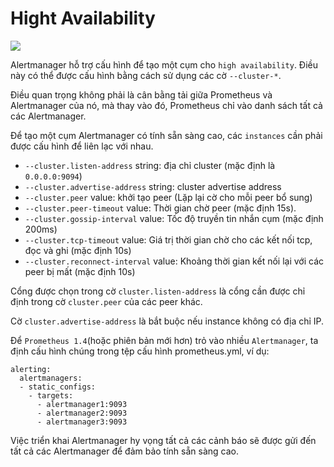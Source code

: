 # Hight Availability

![](https://user-images.githubusercontent.com/61723456/80203296-26398c00-8651-11ea-8c09-10e17a72ee6c.png)

Alertmanager hỗ trợ cấu hình để tạo một cụm cho `high availability`. Điều này có thể được cấu hình bằng cách sử dụng các cờ `--cluster-*`.

Điều quan trọng không phải là cân bằng tải giữa Prometheus và Alertmanager của nó, mà thay vào đó, Prometheus chỉ vào danh sách tất cả các Alertmanager.

Để tạo một cụm Alertmanager có tính sẵn sàng cao, các `instances` cần phải được cấu hình để liên lạc với nhau.
+ `--cluster.listen-address` string: địa chỉ cluster (mặc định là `0.0.0.0:9094`)
+ `--cluster.advertise-address` string: cluster advertise address
+ `--cluster.peer` value: khởi tạo peer (Lặp lại cờ cho mỗi peer bổ sung)
+ `--cluster.peer-timeout` value: Thời gian chờ peer (mặc định 15s).
+ `--cluster.gossip-interval` value: Tốc độ truyền tin nhắn cụm (mặc định 200ms)
+ `--cluster.tcp-timeout` value: Giá trị thời gian chờ cho các kết nối tcp, đọc và ghi (mặc định 10s)
+ `--cluster.reconnect-interval` value: Khoảng thời gian kết nối lại với các peer bị mất (mặc định 10s)

Cổng được chọn trong cờ `cluster.listen-address` là cổng cần được chỉ định trong cờ `cluster.peer` của các peer khác.

Cờ `cluster.advertise-address` là bắt buộc nếu instance không có địa chỉ IP.

Để `Prometheus 1.4`(hoặc phiên bản mới hơn) trỏ vào nhiều `Alertmanager`, ta định cấu hình chúng trong tệp cấu hình prometheus.yml, ví dụ:
```
alerting:
  alertmanagers:
  - static_configs:
    - targets:
      - alertmanager1:9093
      - alertmanager2:9093
      - alertmanager3:9093
```

Việc triển khai Alertmanager hy vọng tất cả các cảnh báo sẽ được gửi đến tất cả các Alertmanager để đảm bảo tính sẵn sàng cao.
